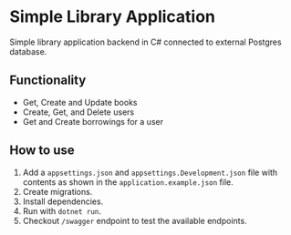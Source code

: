 # Simple Library Application

Simple library application backend in C# connected to external Postgres database.

## Functionality

- Get, Create and Update books
- Create, Get, and Delete users
- Get and Create borrowings for a user

## How to use

1. Add a `appsettings.json` and `appsettings.Development.json` file with contents as shown in the `application.example.json` file.
2. Create migrations.
3. Install dependencies.
4. Run with `dotnet run`.
5. Checkout `/swagger` endpoint to test the available endpoints.
